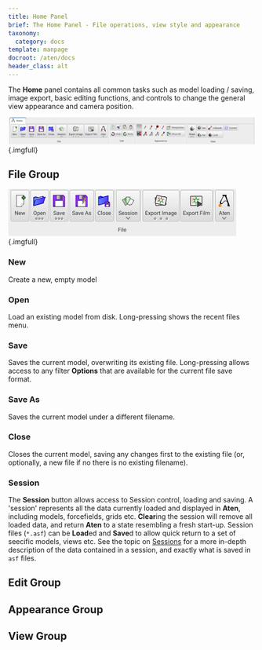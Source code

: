```yaml
---
title: Home Panel
brief: The Home Panel - File operations, view style and appearance
taxonomy:
  category: docs
template: manpage
docroot: /aten/docs
header_class: alt
---
```


The **Home** panel contains all common tasks such as model loading / saving, image export, basic editing functions, and controls to change the general view appearance and camera position.

![Home Panel](panel.png){.imgfull}

## File Group <a id="file"></a>

![File Group](file.png){.imgfull}

### New

Create a new, empty model

### Open

Load an existing model from disk.  Long-pressing shows the recent files menu.

### Save

Saves the current model, overwriting its existing file.  Long-pressing allows access to any filter **Options** that are available for the current file save format.

### Save As

Saves the current model under a different filename.

### Close

Closes the current model, saving any changes first to the existing file (or, optionally, a new file if no there is no existing filename).

### Session

The **Session** button allows access to Session control, loading and saving.  A 'session' represents all the data currently loaded and displayed in **Aten**, including models, forcefields, grids etc.  **Clear**ing the session will remove all loaded data, and return **Aten** to a state resembling a fresh start-up. Session files (`*.asf`) can be **Load**ed and **Save**d to allow quick return to a set of seecific models, views etc. See the topic on [Sessions](/aten/docs/topics/sessions) for a more in-depth description of the data contained in a session, and exactly what is saved in `asf` files.

## Edit Group <a id="edit"></a>

## Appearance Group <a id="appearance"></a>

## View Group <a id="view"></a>

